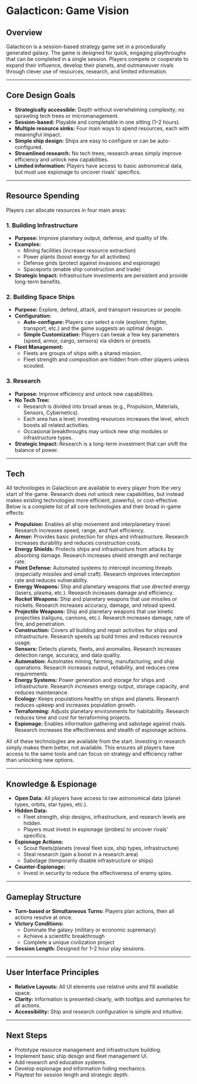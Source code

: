 # Galacticon: Game Vision

## Overview
Galacticon is a session-based strategy game set in a procedurally generated galaxy. The game is designed for quick, engaging playthroughs that can be completed in a single session. Players compete or cooperate to expand their influence, develop their planets, and outmaneuver rivals through clever use of resources, research, and limited information.

---

## Core Design Goals
- **Strategically accessible:** Depth without overwhelming complexity; no sprawling tech trees or micromanagement.
- **Session-based:** Playable and completable in one sitting (1–2 hours).
- **Multiple resource sinks:** Four main ways to spend resources, each with meaningful impact.
- **Simple ship design:** Ships are easy to configure or can be auto-configured.
- **Streamlined research:** No tech trees; research areas simply improve efficiency and unlock new capabilities.
- **Limited information:** Players have access to basic astronomical data, but must use espionage to uncover rivals' specifics.

---

## Resource Spending
Players can allocate resources in four main areas:

### 1. Building Infrastructure
- **Purpose:** Improve planetary output, defense, and quality of life.
- **Examples:**
  - Mining facilities (increase resource extraction)
  - Power plants (boost energy for all activities)
  - Defense grids (protect against invasions and espionage)
  - Spaceports (enable ship construction and trade)
- **Strategic Impact:** Infrastructure investments are persistent and provide long-term benefits.

### 2. Building Space Ships
- **Purpose:** Explore, defend, attack, and transport resources or people.
- **Configuration:**
  - **Auto-configure:** Players can select a role (explorer, fighter, transport, etc.) and the game suggests an optimal design.
  - **Simple Customization:** Players can tweak a few key parameters (speed, armor, cargo, sensors) via sliders or presets.
- **Fleet Management:**
  - Fleets are groups of ships with a shared mission.
  - Fleet strength and composition are hidden from other players unless scouted.

### 3. Research
- **Purpose:** Improve efficiency and unlock new capabilities.
- **No Tech Tree:**
  - Research is divided into broad areas (e.g., Propulsion, Materials, Sensors, Cybernetics).
  - Each area has a level; investing resources increases the level, which boosts all related activities.
  - Occasional breakthroughs may unlock new ship modules or infrastructure types.
- **Strategic Impact:** Research is a long-term investment that can shift the balance of power.

---

## Tech
All technologies in Galacticon are available to every player from the very start of the game. Research does not unlock new capabilities, but instead makes existing technologies more efficient, powerful, or cost-effective. Below is a complete list of all core technologies and their broad in-game effects:

- **Propulsion:** Enables all ship movement and interplanetary travel. Research increases speed, range, and fuel efficiency.
- **Armor:** Provides basic protection for ships and infrastructure. Research increases durability and reduces construction costs.
- **Energy Shields:** Protects ships and infrastructure from attacks by absorbing damage. Research increases shield strength and recharge rate.
- **Point Defense:** Automated systems to intercept incoming threats (especially missiles and small craft). Research improves interception rate and reduces vulnerability.
- **Energy Weapons:** Ship and planetary weapons that use directed energy (lasers, plasma, etc.). Research increases damage and efficiency.
- **Rocket Weapons:** Ship and planetary weapons that use missiles or rockets. Research increases accuracy, damage, and reload speed.
- **Projectile Weapons:** Ship and planetary weapons that use kinetic projectiles (railguns, cannons, etc.). Research increases damage, rate of fire, and penetration.
- **Construction:** Covers all building and repair activities for ships and infrastructure. Research speeds up build times and reduces resource usage.
- **Sensors:** Detects planets, fleets, and anomalies. Research increases detection range, accuracy, and data quality.
- **Automation:** Automates mining, farming, manufacturing, and ship operations. Research increases output, reliability, and reduces crew requirements.
- **Energy Systems:** Power generation and storage for ships and infrastructure. Research increases energy output, storage capacity, and reduces maintenance.
- **Ecology:** Keeps populations healthy on ships and planets. Research reduces upkeep and increases population growth.
- **Terraforming:** Adjusts planetary environments for habitability. Research reduces time and cost for terraforming projects.
- **Espionage:** Enables information gathering and sabotage against rivals. Research increases the effectiveness and stealth of espionage actions.

All of these technologies are available from the start. Investing in research simply makes them better, not available. This ensures all players have access to the same tools and can focus on strategy and efficiency rather than unlocking new options.

---

## Knowledge & Espionage
- **Open Data:** All players have access to raw astronomical data (planet types, orbits, star types, etc.).
- **Hidden Data:**
  - Fleet strength, ship designs, infrastructure, and research levels are hidden.
  - Players must invest in espionage (probes) to uncover rivals' specifics.
- **Espionage Actions:**
  - Scout fleets/planets (reveal fleet size, ship types, infrastructure)
  - Steal research (gain a boost in a research area)
  - Sabotage (temporarily disable infrastructure or ships)
- **Counter-Espionage:**
  - Invest in security to reduce the effectiveness of enemy spies.

---

## Gameplay Structure
- **Turn-based or Simultaneous Turns:** Players plan actions, then all actions resolve at once.
- **Victory Conditions:**
  - Dominate the galaxy (military or economic supremacy)
  - Achieve a scientific breakthrough
  - Complete a unique civilization project
- **Session Length:** Designed for 1–2 hour play sessions.

---

## User Interface Principles
- **Relative Layouts:** All UI elements use relative units and fill available space.
- **Clarity:** Information is presented clearly, with tooltips and summaries for all actions.
- **Accessibility:** Ship and research configuration is simple and intuitive.

---

## Next Steps
- Prototype resource management and infrastructure building.
- Implement basic ship design and fleet management UI.
- Add research and education systems.
- Develop espionage and information hiding mechanics.
- Playtest for session length and strategic depth. 